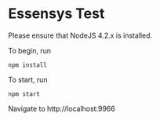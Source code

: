 # Essensys Test

Please ensure that NodeJS 4.2.x is installed.

To begin, run

    npm install

To start, run

    npm start
    
Navigate to http://localhost:9966